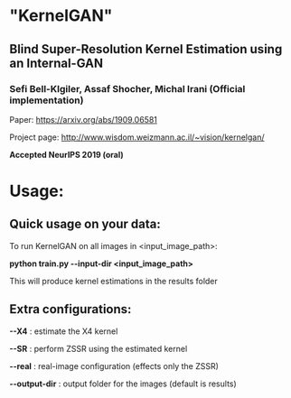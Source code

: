 # "KernelGAN"
## Blind Super-Resolution Kernel Estimation using an Internal-GAN
### Sefi Bell-Klgiler, Assaf Shocher, Michal Irani (Official implementation)

Paper: https://arxiv.org/abs/1909.06581

Project page: http://www.wisdom.weizmann.ac.il/~vision/kernelgan/  

**Accepted NeurIPS 2019 (oral)**


# Usage:

## Quick usage on your data:  
To run KernelGAN on all images in <input_image_path>:

**python train.py --input-dir <input_image_path>**

This will produce kernel estimations in the results folder

## Extra configurations:  
**--X4** : estimate the X4 kernel

**--SR** : perform ZSSR using the estimated kernel

**--real** : real-image configuration (effects only the ZSSR)

**--output-dir** : output folder for the images (default is results)
